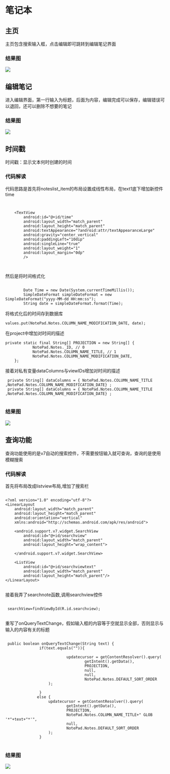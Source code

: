 
# 笔记本

## 主页

主页包含搜索输入框，点击编辑即可跳转到编辑笔记界面

### 结果图

<image src="https://github.com/116052017095/Android/blob/master/期中实验截图/P1.png">

## 编辑笔记

进入编辑界面，第一行输入为标题，后面为内容，编辑完成可以保存，编辑错误可以退回，还可以删除不想要的笔记

### 结果图

<image src="https://github.com/116052017095/Android/blob/master/期中实验截图/P2.png">

## 时间戳

时间戳：显示文本何时创建的时间

### 代码解读

代码思路是首先将noteslist_item的布局设置成线性布局，在text1底下增加新控件time

```


    <TextView
        android:id="@+id/time"
        android:layout_width="match_parent"
        android:layout_height="match_parent"
        android:textAppearance="?android:attr/textAppearanceLarge"
        android:gravity="center_vertical"
        android:paddingLeft="10dip"
        android:singleLine="true"
        android:layout_weight="1"
        android:layout_margin="0dp"
        />
        
        
```

然后是将时间格式化

```

        Date Time = new Date(System.currentTimeMillis());
        SimpleDateFormat simpleDateFormat = new SimpleDateFormat("yyyy-MM-dd HH:mm:ss");
        String date = simpleDateFormat.format(Time);

```

将格式化后的时间存到数据库

```
values.put(NotePad.Notes.COLUMN_NAME_MODIFICATION_DATE, date);

```

在project中增加对时间的描述

```
private static final String[] PROJECTION = new String[] {
            NotePad.Notes._ID, // 0
            NotePad.Notes.COLUMN_NAME_TITLE, // 1
            NotePad.Notes.COLUMN_NAME_MODIFICATION_DATE,
    };

```

接着对私有变量dataColumns与viewIDs增加对时间的描述

```
 private String[] dataColumns = { NotePad.Notes.COLUMN_NAME_TITLE ,NotePad.Notes.COLUMN_NAME_MODIFICATION_DATE} ;
 private String[] dataColumns = { NotePad.Notes.COLUMN_NAME_TITLE ,NotePad.Notes.COLUMN_NAME_MODIFICATION_DATE} ;


```

### 结果图

<image src="https://github.com/116052017095/Android/blob/master/期中实验截图/P3.png">

## 查询功能

查询功能使用的是v7自动的搜索控件，不需要按钮输入就可查询，查询的是使用模糊搜索

### 代码解读

首先将布局改成listview布局,增加了搜索栏

```

<?xml version="1.0" encoding="utf-8"?>
<LinearLayout
    android:layout_width="match_parent"
    android:layout_height="match_parent"
    android:orientation="vertical"
    xmlns:android="http://schemas.android.com/apk/res/android">

    <android.support.v7.widget.SearchView
        android:id="@+id/searchview"
        android:layout_width="match_parent"
        android:layout_height="wrap_content">

    </android.support.v7.widget.SearchView>

    <ListView
        android:id="@+id/searchviewtext"
        android:layout_width="match_parent"
        android:layout_height="match_parent"/>
</LinearLayout>


```

接着我弄了searchnote函数,调用searchview控件

```

 searchView=findViewById(R.id.searchview);
 
 ```
 
 重写了onQueryTextChange，假如输入框的内容等于空就显示全部，否则显示与输入的内容有关的标题
 
 ```
 
  public boolean onQueryTextChange(String text) {
                if(text.equals("")){

                            updatecursor = getContentResolver().query(
                                    getIntent().getData(),
                                    PROJECTION,
                                    null,
                                    null,
                                    NotePad.Notes.DEFAULT_SORT_ORDER
                    );

                }
               else {
                    updatecursor = getContentResolver().query(
                            getIntent().getData(),
                            PROJECTION,
                            NotePad.Notes.COLUMN_NAME_TITLE+" GLOB '*"+text+"*'",
                            null,
                            NotePad.Notes.DEFAULT_SORT_ORDER
                    );
                }
                
```

### 结果图

<image src="https://github.com/116052017095/Android/blob/master/期中实验截图/P4.png">
